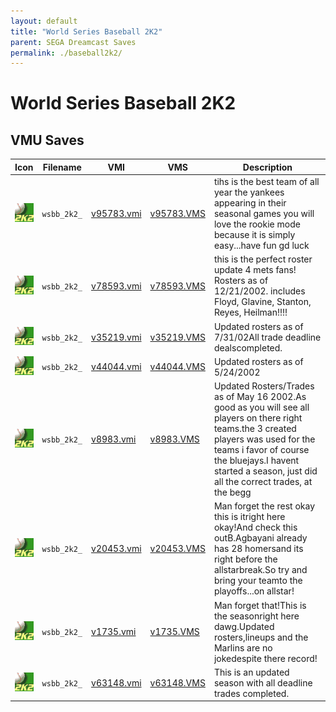 ```yaml
---
layout: default
title: "World Series Baseball 2K2"
parent: SEGA Dreamcast Saves
permalink: ./baseball2k2/
---
```

# World Series Baseball 2K2

## VMU Saves

| Icon | Filename | VMI | VMS | Description |
|------|----------|-----|-----|-------------|
| ![World Series Baseball 2K2](../icons/wsbb_2k2_.GIF) | `wsbb_2k2_` | [v95783.vmi](v95783.vmi) | [v95783.VMS](v95783.VMS) | tihs is the best team of all year the yankees appearing in their seasonal games you will love the rookie mode because it is simply easy...have fun gd luck  |
| ![World Series Baseball 2K2](../icons/wsbb_2k2_.GIF) | `wsbb_2k2_` | [v78593.vmi](v78593.vmi) | [v78593.VMS](v78593.VMS) | this is the perfect roster update 4 mets fans!  Rosters as of 12/21/2002. includes Floyd, Glavine, Stanton, Reyes, Heilman!!!!  |
| ![World Series Baseball 2K2](../icons/wsbb_2k2_.GIF) | `wsbb_2k2_` | [v35219.vmi](v35219.vmi) | [v35219.VMS](v35219.VMS) | Updated rosters as of 7/31/02All trade deadline dealscompleted.  |
| ![World Series Baseball 2K2](../icons/wsbb_2k2_.GIF) | `wsbb_2k2_` | [v44044.vmi](v44044.vmi) | [v44044.VMS](v44044.VMS) | Updated rosters as of 5/24/2002  |
| ![World Series Baseball 2K2](../icons/wsbb_2k2_.GIF) | `wsbb_2k2_` | [v8983.vmi](v8983.vmi) | [v8983.VMS](v8983.VMS) | Updated Rosters/Trades as of May 16 2002.As good as you will see all players on there right teams.the 3 created players was used for the teams i favor of course the bluejays.I havent started a season, just did all the correct trades, at the begg |
| ![World Series Baseball 2K2](../icons/wsbb_2k2_.GIF) | `wsbb_2k2_` | [v20453.vmi](v20453.vmi) | [v20453.VMS](v20453.VMS) | Man forget the rest okay this is itright here okay!And check this outB.Agbayani already has 28 homersand its right before the allstarbreak.So try and bring your teamto the playoffs...on allstar!  |
| ![World Series Baseball 2K2](../icons/wsbb_2k2_.GIF) | `wsbb_2k2_` | [v1735.vmi](v1735.vmi) | [v1735.VMS](v1735.VMS) | Man forget that!This is the seasonright here dawg.Updated rosters,lineups and the Marlins are no jokedespite there record!  |
| ![World Series Baseball 2K2](../icons/wsbb_2k2_.GIF) | `wsbb_2k2_` | [v63148.vmi](v63148.vmi) | [v63148.VMS](v63148.VMS) | This is an updated season with all deadline trades completed.  |
